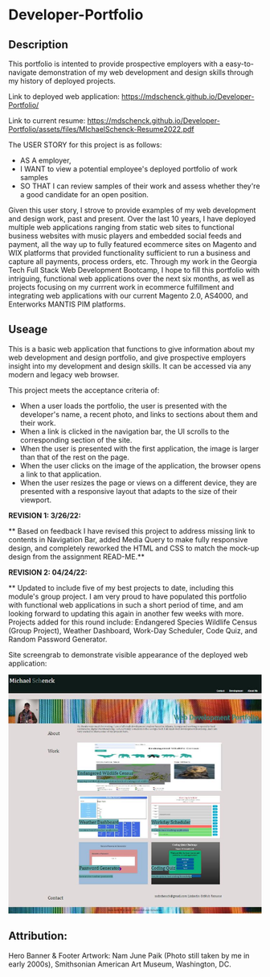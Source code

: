 # Developer-Portfolio

## Description

This portfolio is intented to provide prospective employers with a easy-to-navigate demonstration of my web development and design skills through my history of deployed projects.

Link to deployed web application:
https://mdschenck.github.io/Developer-Portfolio/

Link to current resume:
https://mdschenck.github.io/Developer-Portfolio/assets/files/MIchaelSchenck-Resume2022.pdf

The USER STORY for this project is as follows:

- AS A employer,
- I WANT to view a potential employee's deployed portfolio of work samples
- SO THAT I can review samples of their work and assess whether they're a good candidate for an open position.

Given this user story, I strove to provide examples of my web development and design work, past and present. Over the last 10 years, I have deployed multiple web applications ranging from static web sites to functional business websites with music players and embedded social feeds and payment, all the way up to fully featured ecommerce sites on Magento and WIX platforms that provided functionality sufficient to run a business and capture all payments, process orders, etc. Through my work in the Georgia Tech Full Stack Web Development Bootcamp, I hope to fill this portfolio with intriguing, functional web applications over the next six months, as well as projects focusing on my currrent work in ecommerce fulfillment and integrating web applications with our current Magento 2.0, AS4000, and Enterworks MANTIS PIM platforms.

## Useage

This is a basic web application that functions to give information about my web development and design portfolio, and give prospective employers insight into my development and design skills. It can be accessed via any modern and legacy web browser.

This project meets the acceptance criteria of:

- When a user loads the portfolio, the user is presented with the developer's name, a recent photo, and links to sections about them and their work.
- When a link is clicked in the navigation bar, the UI scrolls to the corresponding section of the site.
- When the user is presented with the first application, the image is larger than that of the rest on the page.
- When the user clicks on the image of the application, the browser opens a link to that application.
- When the user resizes the page or views on a different device, they are presented with a responsive layout that adapts to the size of their viewport.

**REVISION 1: 3/26/22:**

** Based on feedback I have revised this project to address missing link to contents in Navigation Bar, added Media Query to make fully responsive design, and completely reworked the HTML and CSS to match the mock-up design from the assignment READ-ME.**

**REVISION 2: 04/24/22:**

\*\* Updated to include five of my best projects to date, including this module's group project. I am very proud to have populated this portfolio with functional web applications in such a short period of time, and am looking forward to updating this again in another few weeks with more. Projects added for this round include: Endangered Species Wildlife Census (Group Project), Weather Dashboard, Work-Day Scheduler, Code Quiz, and Random Password Generator.

Site screengrab to demonstrate visible appearance of the deployed web application:

![Screenshot showing deployed website](assets/Images/PortfolioScreenshot2.JPG)

## Attribution:

Hero Banner & Footer Artwork:
Nam June Paik (Photo still taken by me in early 2000s), Smithsonian American Art Museum, Washington, DC.
